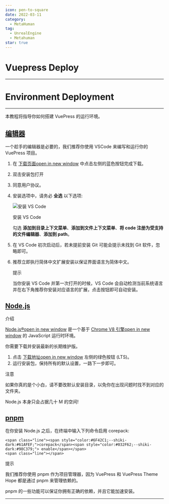 ```yaml
---
icon: pen-to-square
date: 2022-03-11
category:
  - MetaHuman
tag:
  - UnrealEngine
  - Metahuman
star: true
---
```


# **Vuepress Deploy**
---
# Environment Deployment
---
本教程将指导你如何搭建 VuePress 的运行环境。

## [编辑器](https://theme-hope.vuejs.press/zh/get-started/env.html#pnpm#编辑器)

一个趁手的编辑器是必要的，我们推荐你使用 VSCode 来编写和运行你的 VuePress 项目。

1.  在 [下载页面open in new window](https://code.visualstudio.com/) 中点击左侧的蓝色按钮完成下载。
    
2.  双击安装包打开
    
3.  同意用户协议。
    
4.  安装选项中，请务必 **全选** 以下选项:
    
    ![安装 VS Code](https://theme-hope.vuejs.press/assets/vscode-install-DJNrE6OD.png)
    
    安装 VS Code
    
    勾选 **添加到目录上下文菜单**、**添加到文件上下文菜单**、**将 code 注册为受支持的文件编辑器**、**添加到 path**。
    
5.  在 VS Code 初次启动后，若未提前安装 Git 可能会提示未找到 Git 软件，忽略即可。
    
6.  推荐立即执行简体中文扩展安装以保证界面语言为简体中文。
    
    提示
    
    当你安装 VS Code 并第一次打开的时候，VS Code 会自动检测当前系统语言并在右下角推荐你安装对应语言的扩展，点击按钮即可自动安装。
    

## [Node.js](https://theme-hope.vuejs.press/zh/get-started/env.html#pnpm#node-js)

介绍

[Node.js®open in new window](https://nodejs.org/zh-cn/) 是一个基于 [Chrome V8 引擎open in new window](https://v8.dev/) 的 JavaScript 运行时环境。

你需要下载并安装最新的长期维护版。

1.  点击 [下载地址open in new window](https://nodejs.org/en) 左侧的绿色按钮 (LTS)。
2.  运行安装包，保持所有的默认设置，一路下一步即可。

注意

如果你真的是个小白，请不要改默认安装目录，以免你在出现问题时找不到对应的文件夹。

Node.js 本身只会占据几十 M 的空间!

## [pnpm](https://theme-hope.vuejs.press/zh/get-started/env.html#pnpm#pnpm)

在你安装 Node.js 之后，在终端中输入下列命令启用 corepack:

```
<span class="line"><span style="color:#6F42C1;--shiki-dark:#61AFEF;">corepack</span><span style="color:#032F62;--shiki-dark:#98C379;"> enable</span></span>
<span class="line"></span>
```

提示

我们推荐你使用 pnpm 作为项目管理器，因为 VuePress 和 VuePress Theme Hope 都是通过 pnpm 来管理依赖的。

pnpm 的一些功能可以保证你拥有正确的依赖，并且它能加速安装。

---

